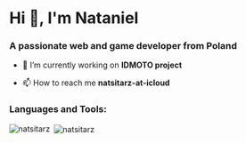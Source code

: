 <h1 align="left">Hi 👋, I'm Nataniel</h1>
<h3 align="left">A passionate web and game developer from Poland</h3>

- 🔭 I’m currently working on **IDMOTO project**

- 📫 How to reach me **natsitarz-at-icloud**

<h3 align="left">Languages and Tools:</h3>
<p><img align="left" src="https://github-readme-stats.vercel.app/api/top-langs?username=natsitarz&show_icons=true&locale=en&layout=compact" alt="natsitarz" /></p>

<p>&nbsp;<img align="center" src="https://github-readme-stats.vercel.app/api?username=natsitarz&show_icons=true&locale=en" alt="natsitarz" /></p>
